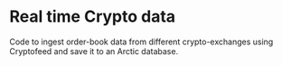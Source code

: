 # Real time Crypto data
Code to ingest order-book data from different crypto-exchanges using Cryptofeed and save it to an Arctic database.
